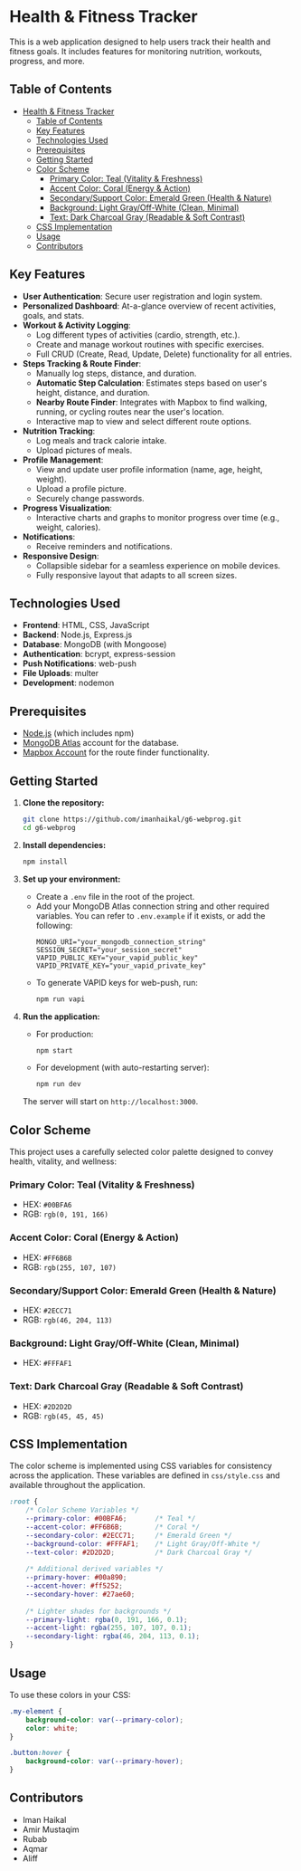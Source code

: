 # Health & Fitness Tracker

This is a web application designed to help users track their health and fitness goals. It includes features for monitoring nutrition, workouts, progress, and more.

## Table of Contents
- [Health & Fitness Tracker](#health--fitness-tracker)
  - [Table of Contents](#table-of-contents)
  - [Key Features](#key-features)
  - [Technologies Used](#technologies-used)
  - [Prerequisites](#prerequisites)
  - [Getting Started](#getting-started)
  - [Color Scheme](#color-scheme)
    - [Primary Color: Teal (Vitality & Freshness)](#primary-color-teal-vitality--freshness)
    - [Accent Color: Coral (Energy & Action)](#accent-color-coral-energy--action)
    - [Secondary/Support Color: Emerald Green (Health & Nature)](#secondarysupport-color-emerald-green-health--nature)
    - [Background: Light Gray/Off-White (Clean, Minimal)](#background-light-grayoff-white-clean-minimal)
    - [Text: Dark Charcoal Gray (Readable & Soft Contrast)](#text-dark-charcoal-gray-readable--soft-contrast)
  - [CSS Implementation](#css-implementation)
  - [Usage](#usage)
  - [Contributors](#contributors)


## Key Features

- **User Authentication**: Secure user registration and login system.
- **Personalized Dashboard**: At-a-glance overview of recent activities, goals, and stats.
- **Workout & Activity Logging**:
    - Log different types of activities (cardio, strength, etc.).
    - Create and manage workout routines with specific exercises.
    - Full CRUD (Create, Read, Update, Delete) functionality for all entries.
- **Steps Tracking & Route Finder**:
    - Manually log steps, distance, and duration.
    - **Automatic Step Calculation**: Estimates steps based on user's height, distance, and duration.
    - **Nearby Route Finder**: Integrates with Mapbox to find walking, running, or cycling routes near the user's location.
    - Interactive map to view and select different route options.
- **Nutrition Tracking**:
    - Log meals and track calorie intake.
    - Upload pictures of meals.
- **Profile Management**:
    - View and update user profile information (name, age, height, weight).
    - Upload a profile picture.
    - Securely change passwords.
- **Progress Visualization**:
    - Interactive charts and graphs to monitor progress over time (e.g., weight, calories).
- **Notifications**:
    - Receive reminders and notifications.
- **Responsive Design**:
    - Collapsible sidebar for a seamless experience on mobile devices.
    - Fully responsive layout that adapts to all screen sizes.

## Technologies Used

- **Frontend**: HTML, CSS, JavaScript
- **Backend**: Node.js, Express.js
- **Database**: MongoDB (with Mongoose)
- **Authentication**: bcrypt, express-session
- **Push Notifications**: web-push
- **File Uploads**: multer
- **Development**: nodemon

## Prerequisites

- [Node.js](https://nodejs.org/) (which includes npm)
- [MongoDB Atlas](https://www.mongodb.com/cloud/atlas) account for the database.
- [Mapbox Account](https://www.mapbox.com/) for the route finder functionality.

## Getting Started

1.  **Clone the repository:**
    ```sh
    git clone https://github.com/imanhaikal/g6-webprog.git
    cd g6-webprog
    ```

2.  **Install dependencies:**
    ```sh
    npm install
    ```

3.  **Set up your environment:**
    - Create a `.env` file in the root of the project.
    - Add your MongoDB Atlas connection string and other required variables. You can refer to `.env.example` if it exists, or add the following:
      ```
      MONGO_URI="your_mongodb_connection_string"
      SESSION_SECRET="your_session_secret"
      VAPID_PUBLIC_KEY="your_vapid_public_key"
      VAPID_PRIVATE_KEY="your_vapid_private_key"
      ```
    - To generate VAPID keys for web-push, run:
      ```sh
      npm run vapi
      ```

4.  **Run the application:**
    - For production:
        ```sh
        npm start
        ```
    - For development (with auto-restarting server):
        ```sh
        npm run dev
        ```
    The server will start on `http://localhost:3000`.

## Color Scheme

This project uses a carefully selected color palette designed to convey health, vitality, and wellness:

### Primary Color: Teal (Vitality & Freshness)
- HEX: `#00BFA6`
- RGB: `rgb(0, 191, 166)`

### Accent Color: Coral (Energy & Action)
- HEX: `#FF6B6B`
- RGB: `rgb(255, 107, 107)`

### Secondary/Support Color: Emerald Green (Health & Nature)
- HEX: `#2ECC71`
- RGB: `rgb(46, 204, 113)`

### Background: Light Gray/Off-White (Clean, Minimal)
- HEX: `#FFFAF1`

### Text: Dark Charcoal Gray (Readable & Soft Contrast)
- HEX: `#2D2D2D`
- RGB: `rgb(45, 45, 45)`

## CSS Implementation

The color scheme is implemented using CSS variables for consistency across the application. These variables are defined in `css/style.css` and available throughout the application.

```css
:root {
    /* Color Scheme Variables */
    --primary-color: #00BFA6;       /* Teal */
    --accent-color: #FF6B6B;        /* Coral */
    --secondary-color: #2ECC71;     /* Emerald Green */
    --background-color: #FFFAF1;    /* Light Gray/Off-White */
    --text-color: #2D2D2D;          /* Dark Charcoal Gray */
    
    /* Additional derived variables */
    --primary-hover: #00a890;
    --accent-hover: #ff5252;
    --secondary-hover: #27ae60;
    
    /* Lighter shades for backgrounds */
    --primary-light: rgba(0, 191, 166, 0.1);
    --accent-light: rgba(255, 107, 107, 0.1);
    --secondary-light: rgba(46, 204, 113, 0.1);
}
```

## Usage

To use these colors in your CSS:

```css
.my-element {
    background-color: var(--primary-color);
    color: white;
}

.button:hover {
    background-color: var(--primary-hover);
}
```

## Contributors

- Iman Haikal
- Amir Mustaqim
- Rubab
- Aqmar
- Aliff
